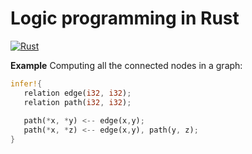 # Logic programming in Rust
[![Rust](https://github.com/s-arash/infer/actions/workflows/rust.yml/badge.svg)](https://github.com/s-arash/infer/actions/workflows/rust.yml)

**Example** Computing all the connected nodes in a graph:
```Rust
infer!{
   relation edge(i32, i32);
   relation path(i32, i32);
   
   path(*x, *y) <-- edge(x,y);
   path(*x, *z) <-- edge(x,y), path(y, z);
}
```